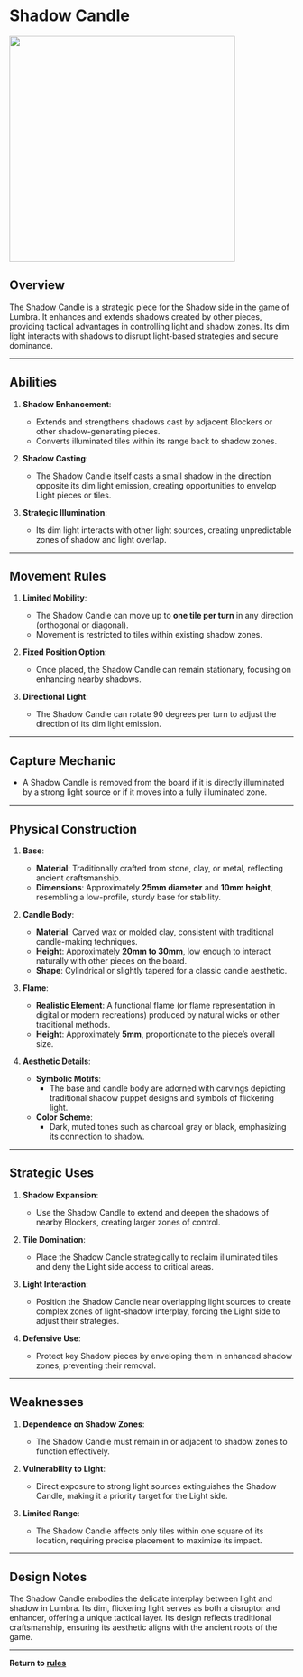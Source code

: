 # Shadow Candle
<img src="https://github.com/CHI-CityTech/Blended-Shadow-Puppet/blob/main/CLane/Lumbra/assets/images/DALL·E%202024-11-16%2015.59.31-Shadow-Candle%20game%20Lumbraa.png" width="400" />  

## **Overview**
The Shadow Candle is a strategic piece for the Shadow side in the game of Lumbra. It enhances and extends shadows created by other pieces, providing tactical advantages in controlling light and shadow zones. Its dim light interacts with shadows to disrupt light-based strategies and secure dominance.

---

## **Abilities**
1. **Shadow Enhancement**:
   - Extends and strengthens shadows cast by adjacent Blockers or other shadow-generating pieces.
   - Converts illuminated tiles within its range back to shadow zones.

2. **Shadow Casting**:
   - The Shadow Candle itself casts a small shadow in the direction opposite its dim light emission, creating opportunities to envelop Light pieces or tiles.

3. **Strategic Illumination**:
   - Its dim light interacts with other light sources, creating unpredictable zones of shadow and light overlap.

---

## **Movement Rules**
1. **Limited Mobility**:
   - The Shadow Candle can move up to **one tile per turn** in any direction (orthogonal or diagonal).
   - Movement is restricted to tiles within existing shadow zones.

2. **Fixed Position Option**:
   - Once placed, the Shadow Candle can remain stationary, focusing on enhancing nearby shadows.

3. **Directional Light**:
   - The Shadow Candle can rotate 90 degrees per turn to adjust the direction of its dim light emission.

---

## **Capture Mechanic**
- A Shadow Candle is removed from the board if it is directly illuminated by a strong light source or if it moves into a fully illuminated zone.

---

## **Physical Construction**
1. **Base**:
   - **Material**: Traditionally crafted from stone, clay, or metal, reflecting ancient craftsmanship.
   - **Dimensions**: Approximately **25mm diameter** and **10mm height**, resembling a low-profile, sturdy base for stability.

2. **Candle Body**:
   - **Material**: Carved wax or molded clay, consistent with traditional candle-making techniques.
   - **Height**: Approximately **20mm to 30mm**, low enough to interact naturally with other pieces on the board.
   - **Shape**: Cylindrical or slightly tapered for a classic candle aesthetic.

3. **Flame**:
   - **Realistic Element**: A functional flame (or flame representation in digital or modern recreations) produced by natural wicks or other traditional methods.
   - **Height**: Approximately **5mm**, proportionate to the piece’s overall size.

4. **Aesthetic Details**:
   - **Symbolic Motifs**:
     - The base and candle body are adorned with carvings depicting traditional shadow puppet designs and symbols of flickering light.
   - **Color Scheme**:
     - Dark, muted tones such as charcoal gray or black, emphasizing its connection to shadow.

---

## **Strategic Uses**
1. **Shadow Expansion**:
   - Use the Shadow Candle to extend and deepen the shadows of nearby Blockers, creating larger zones of control.

2. **Tile Domination**:
   - Place the Shadow Candle strategically to reclaim illuminated tiles and deny the Light side access to critical areas.

3. **Light Interaction**:
   - Position the Shadow Candle near overlapping light sources to create complex zones of light-shadow interplay, forcing the Light side to adjust their strategies.

4. **Defensive Use**:
   - Protect key Shadow pieces by enveloping them in enhanced shadow zones, preventing their removal.

---

## **Weaknesses**
1. **Dependence on Shadow Zones**:
   - The Shadow Candle must remain in or adjacent to shadow zones to function effectively.

2. **Vulnerability to Light**:
   - Direct exposure to strong light sources extinguishes the Shadow Candle, making it a priority target for the Light side.

3. **Limited Range**:
   - The Shadow Candle affects only tiles within one square of its location, requiring precise placement to maximize its impact.

---

## **Design Notes**
The Shadow Candle embodies the delicate interplay between light and shadow in Lumbra. Its dim, flickering light serves as both a disruptor and enhancer, offering a unique tactical layer. Its design reflects traditional craftsmanship, ensuring its aesthetic aligns with the ancient roots of the game.

---

**Return to [rules](https://github.com/CHI-CityTech/Blended-Shadow-Puppet/tree/main/CLane/Lumbra/rules)**
